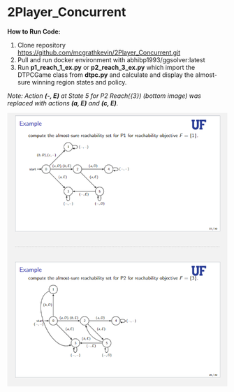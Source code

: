 # 2Player_Concurrent

**How to Run Code:**
1. Clone repository https://github.com/mcgrathkevin/2Player_Concurrent.git
2. Pull and run docker environment with abhibp1993/ggsolver:latest
3. Run **p1_reach_1_ex.py** or **p2_reach_3_ex.py** which import the DTPCGame class from **dtpc.py** and calculate and display the almost-sure winning region states and  policy.

*Note: Action **(-, E)** at State 5 for P2 Reach({3}) (bottom image) was replaced with actions **(a, E)** and **(c, E)**.*

![examples](examples.png)
